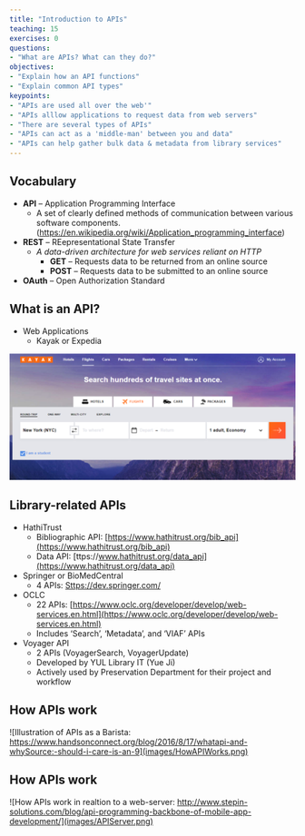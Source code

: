 ```yaml
---
title: "Introduction to APIs"
teaching: 15
exercises: 0
questions:
- "What are APIs? What can they do?"
objectives:
- "Explain how an API functions"
- "Explain common API types"
keypoints:
- "APIs are used all over the web'"
- "APIs alllow applications to request data from web servers"
- "There are several types of APIs"
- "APIs can act as a 'middle-man' between you and data"
- "APIs can help gather bulk data & metadata from library services"
---
```


## Vocabulary

- **API** – Application Programming Interface
    - A set of clearly defined methods of communication between various software
       components. (https://en.wikipedia.org/wiki/Application_programming_interface)
- **REST** – REepresentational State Transfer
    - _A data-driven architecture for web services reliant on HTTP_
       - **GET** – Requests data to be returned from an online source
       - **POST** – Requests data to be submitted to an online source
- **OAuth** – Open Authorization Standard

## What is an API?

- Web Applications 
    - Kayak or Expedia

![Graphic showing Kayak.com](images/kayak.png)

## Library-related APIs

- HathiTrust
    - Bibliographic API: [https://www.hathitrust.org/bib_api](https://www.hathitrust.org/bib_api)
    - Data API: [ttps://www.hathitrust.org/data_api](https://www.hathitrust.org/data_api)
- Springer or BioMedCentral
    - 4 APIs: [Sttps://dev.springer.com/](https://dev.springer.com/)
- OCLC
    - 22 APIs: [https://www.oclc.org/developer/develop/web-services.en.html](https://www.oclc.org/developer/develop/web-services.en.html)
    - Includes ‘Search’, ‘Metadata’, and ‘VIAF’ APIs
- Voyager API
    - 2 APIs (VoyagerSearch, VoyagerUpdate)
    - Developed by YUL Library IT (Yue Ji)
    - Actively used by Preservation Department for their project and workflow


## How APIs work

![Illustration of APIs as a Barista: https://www.handsonconnect.org/blog/2016/8/17/whatapi-and-whySource:-should-i-care-is-an-9](images/HowAPIWorks.png)


## How APIs work

![How APIs work in realtion to a web-server: http://www.stepin-solutions.com/blog/api-programming-backbone-of-mobile-app-development/](images/APIServer.png)


